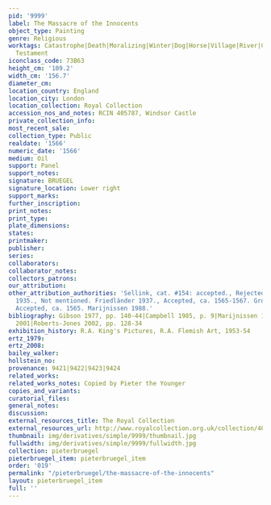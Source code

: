 ```yaml
---
pid: '9999'
label: The Massacre of the Innocents
object_type: Painting
genre: Religious
worktags: Catastrophe|Death|Moralizing|Winter|Dog|Horse|Village|River|Children|Crowd|Knight|Soldiers|New
  Testament
iconclass_code: 73B63
height_cm: '109.2'
width_cm: '156.7'
diameter_cm:
location_country: England
location_city: London
location_collection: Royal Collection
accession_nos_and_notes: RCIN 405787, Windsor Castle
private_collection_info:
most_recent_sale:
collection_type: Public
realdate: '1566'
numeric_date: '1566'
medium: Oil
support: Panel
support_notes:
signature: BRUEGEL
signature_location: Lower right
support_marks:
further_inscription:
print_notes:
print_type:
plate_dimensions:
states:
printmaker:
publisher:
series:
collaborators:
collaborator_notes:
collectors_patrons:
our_attribution:
other_attribution_authorities: 'Sellink, cat. #154: accepted., Rejected, copy. Tolnay
  1935., Not mentioned. Friedländer 1937., Accepted, ca. 1565-1567. Grossmann 1973.,
  Accepted, ca. 1565. Marijnissen 1988.'
bibliography: Gibson 1977, pp. 140-44|Campbell 1985, p. 9|Marijnissen 1988, pp. 283-87|Kunzle
  2001|Roberts-Jones 2002, pp. 128-34
exhibition_history: R.A. King's Pictures, R.A. Flemish Art, 1953-54
ertz_1979:
ertz_2008:
bailey_walker:
hollstein_no:
provenance: 9421|9422|9423|9424
related_works:
related_works_notes: Copied by Pieter the Younger
copies_and_variants:
curatorial_files:
general_notes:
discussion:
external_resources_title: The Royal Collection
external_resources_url: http://www.royalcollection.org.uk/collection/405787/massacre-of-the-innocents
thumbnail: img/derivatives/simple/9999/thumbnail.jpg
fullwidth: img/derivatives/simple/9999/fullwidth.jpg
collection: pieterbruegel
pieterbruegel_item: pieterbruegel_item
order: '019'
permalink: "/pieterbruegel/the-massacre-of-the-innocents"
layout: pieterbruegel_item
full: ''
---
```

